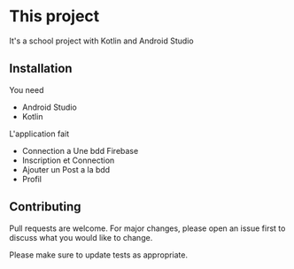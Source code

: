 # This project

It's a school project with Kotlin and Android Studio

## Installation
You need 

* Android Studio
* Kotlin

L'application fait
  * Connection a Une bdd Firebase
  * Inscription et Connection
  * Ajouter un Post a la bdd
  * Profil
  


## Contributing
Pull requests are welcome. For major changes, please open an issue first to discuss what you would like to change.

Please make sure to update tests as appropriate.

